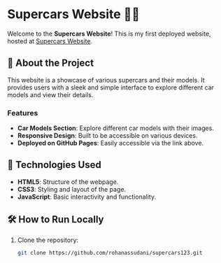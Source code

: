 # Supercars Website 🚗🚀

Welcome to the **Supercars Website**! This is my first deployed website, hosted at [Supercars Website](https://rohanassudani.github.io/supercars123/supa.html#models).

## 🌟 About the Project
This website is a showcase of various supercars and their models. It provides users with a sleek and simple interface to explore different car models and view their details. 

### Features
- **Car Models Section**: Explore different car models with their images.
- **Responsive Design**: Built to be accessible on various devices.
- **Deployed on GitHub Pages**: Easily accessible via the link above.

## 🚀 Technologies Used
- **HTML5**: Structure of the webpage.
- **CSS3**: Styling and layout of the page.
- **JavaScript**: Basic interactivity and functionality.

## 🛠️ How to Run Locally
1. Clone the repository:
   ```bash
   git clone https://github.com/rohanassudani/supercars123.git
